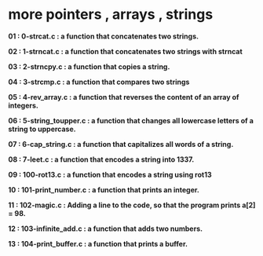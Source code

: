 # more pointers , arrays , strings

**01 : 0-strcat.c          : a function that concatenates two strings.**

**02 : 1-strncat.c         : a function that concatenates two strings with strncat**

**03 : 2-strncpy.c         : a function that copies a string.**

**04 : 3-strcmp.c          : a function that compares two strings**

**05 : 4-rev_array.c       : a function that reverses the content of an array of integers.**

**06 : 5-string_toupper.c  : a function that changes all lowercase letters of a string to uppercase.**

**07 : 6-cap_string.c      : a function that capitalizes all words of a string.**

**08 : 7-leet.c            : a function that encodes a string into 1337.**

**09 : 100-rot13.c         : a function that encodes a string using rot13**

**10 : 101-print_number.c  : a function that prints an integer.**

**11 : 102-magic.c         : Adding a line to the code, so that the program prints a[2] = 98.**

**12 : 103-infinite_add.c  : a function that adds two numbers.**

**13 : 104-print_buffer.c  : a function that prints a buffer.**
